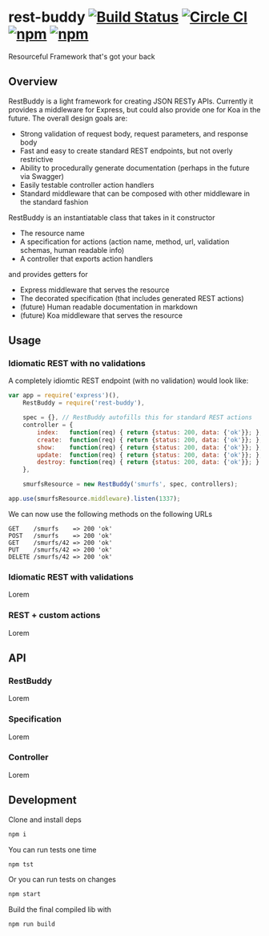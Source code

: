 # rest-buddy [![Build Status](https://travis-ci.org/home-buddy/rest-buddy.svg)](https://travis-ci.org/home-buddy/rest-buddy) [![Circle CI](https://circleci.com/gh/home-buddy/rest-buddy.svg?style=shield)](https://circleci.com/gh/home-buddy/rest-buddy) [![npm](https://img.shields.io/npm/v/rest-buddy.svg)](https://www.npmjs.com/package/rest-buddy) [![npm](https://img.shields.io/npm/l/rest-buddy.svg)](https://github.com/home-buddy/rest-buddy/blob/master/LICENSE)

Resourceful Framework that's got your back

## Overview

RestBuddy is a light framework for creating JSON RESTy APIs.  Currently it provides a middleware for Express, but could also provide one for Koa in the future.  The overall design goals are:

* Strong validation of request body, request parameters, and response body
* Fast and easy to create standard REST endpoints, but not overly restrictive
* Ability to procedurally generate documentation (perhaps in the future via Swagger)
* Easily testable controller action handlers
* Standard middleware that can be composed with other middleware in the standard fashion

RestBuddy is an instantiatable class that takes in it constructor

* The resource name
* A specification for actions (action name, method, url, validation schemas, human readable info)
* A controller that exports action handlers

and provides getters for

* Express middleware that serves the resource
* The decorated specification (that includes generated REST actions)
* (future) Human readable documentation in markdown
* (future) Koa middleware that serves the resource

## Usage

### Idiomatic REST with no validations

A completely idiomtic REST endpoint (with no validation) would look like:

```js
var app = require('express')(),
    RestBuddy = require('rest-buddy'),

    spec = {}, // RestBuddy autofills this for standard REST actions
    controller = {
        index:   function(req) { return {status: 200, data: {'ok'}}; },
        create:  function(req) { return {status: 200, data: {'ok'}}; },
        show:    function(req) { return {status: 200, data: {'ok'}}; },
        update:  function(req) { return {status: 200, data: {'ok'}}; },
        destroy: function(req) { return {status: 200, data: {'ok'}}; }
    },

    smurfsResource = new RestBuddy('smurfs', spec, controllers);

app.use(smurfsResource.middleware).listen(1337);
```

We can now use the following methods on the following URLs

```
GET    /smurfs    => 200 'ok'
POST   /smurfs    => 200 'ok'
GET    /smurfs/42 => 200 'ok'
PUT    /smurfs/42 => 200 'ok'
DELETE /smurfs/42 => 200 'ok'
```

### Idiomatic REST with validations

Lorem

### REST + custom actions

Lorem

## API

### RestBuddy

Lorem

### Specification

Lorem

### Controller

Lorem

## Development

Clone and install deps

```bash
npm i  
```

You can run tests one time

```bash
npm tst
```

Or you can run tests on changes

```bash
npm start
```

Build the final compiled lib with

```bash
npm run build
```
